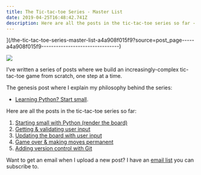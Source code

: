 ```yaml
---
title: The Tic-tac-toe Series - Master List
date: 2019-04-25T16:48:42.741Z
description: Here are all the posts in the tic-tac-toe series so far -
---
```




](/the-tic-tac-toe-series-master-list-a4a908f015f9?source=post_page-----a4a908f015f9--------------------------------)

![](https://miro.medium.com/max/600/6/1*GVaMkVArtldl7uX6AIHo7Q.png)

I’ve written a series of posts where we build an increasingly-complex tic-tac-toe game from scratch, one step at a time.

The genesis post where I explain my philosophy behind the series:

*   [Learning Python? Start small](https://levelup.gitconnected.com/learning-python-start-small-29d15881f780?gi=cc508ae4654f).

Here are all the posts in the tic-tac-toe series so far:

1.  [Starting small with Python (render the board)](https://medium.com/@BennettGarner/tic-tac-toe-series-starting-small-with-python-86e2f49db797)
2.  [Getting & validating user input](https://medium.com/@BennettGarner/tic-tac-toe-series-getting-validating-user-input-in-python-feaef58cc54)
3.  [Updating the board with user input](https://medium.com/@BennettGarner/tic-tac-toe-series-3-updating-the-board-with-user-input-9aa4fd435c44)
4.  [Game over & making moves permanent](https://medium.com/@BennettGarner/tic-tac-toe-series-4-game-over-making-moves-permanent-23bca3b40ce0)
5.  [Adding version control with Git](https://medium.com/@BennettGarner/tic-tac-toe-series-5-adding-version-control-with-git-5c0607995fb3)

Want to get an email when I upload a new post? I have an [email list](http://eepurl.com/goJwcT) you can subscribe to.
